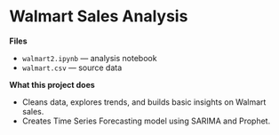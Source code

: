 # Walmart Sales Analysis

**Files**
- `walmart2.ipynb` — analysis notebook
- `walmart.csv` — source data

**What this project does**
- Cleans data, explores trends, and builds basic insights on Walmart sales.
- Creates Time Series Forecasting model using SARIMA and Prophet.


